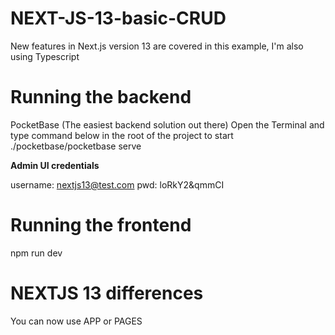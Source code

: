 # NEXT-JS-13-basic-CRUD
 New features in Next.js version 13 are covered in this example, I'm also using Typescript

# Running the backend
PocketBase (The easiest backend solution out there) 
Open the Terminal and type command below in the root of the project to start
./pocketbase/pocketbase serve

**Admin UI credentials**

username: nextjs13@test.com
pwd: loRkY2&qmmCI

# Running the frontend
npm run dev

# NEXTJS 13 differences
 You can now use APP or PAGES